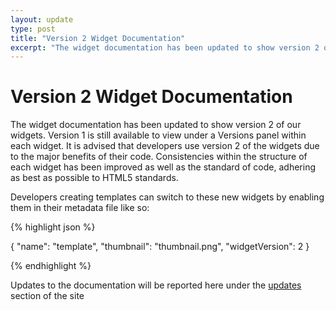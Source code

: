 ```yaml
---
layout: update
type: post
title: "Version 2 Widget Documentation"
excerpt: "The widget documentation has been updated to show version 2 of our widgets"
---
```


# Version 2 Widget Documentation

The widget documentation has been updated to show version 2 of our widgets. Version 1 is still available to view under a Versions panel within each widget. It is advised that developers use version 2 of the widgets due to the major benefits of their code. Consistencies within the structure of each widget has been improved as well as the standard of code, adhering as best as possible to HTML5 standards.

Developers creating templates can switch to these new widgets by enabling them in their metadata file like so:

{% highlight json %}

{
  "name": "template",
  "thumbnail": "thumbnail.png",
  "widgetVersion": 2
}

{% endhighlight %}

Updates to the documentation will be reported here under the [updates](/updates/) section of the site